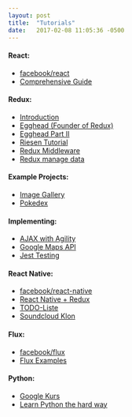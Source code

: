 ```yaml
--- 
layout: post 
title:  "Tutorials" 
date:   2017-02-08 11:05:36 -0500  
---
```


<div>
<h4>React:</h4>
<ul>
  <li><a href='https://facebook.github.io/react/'>facebook/react</a></li>

  <li><a href='https://tylermcginnis.com/reactjs-tutorial-a-comprehensive-guide-to-building-apps-with-react/'>Comprehensive Guide</a></li>
</ul>
</div>

<div>
<h4>Redux:</h4>
<ul>
  <li><a href='http://redux.js.org/docs/introduction/Motivation.html'>Introduction</a></li>
  
  <li><a href='https://egghead.io/courses/getting-started-with-redux'>Egghead (Founder of Redux)</a></li>
  
  <li><a href='https://egghead.io/courses/building-react-applications-with-idiomatic-redux'>Egghead Part II</a></li>

  <li><a href='http://teropa.info/blog/2015/09/10/full-stack-redux-tutorial.html'>Riesen Tutorial</a></li>

  <li><a href='https://www.codementor.io/vkarpov/beginner-s-guide-to-redux-middleware-du107uyud'>Redux Middleware</a></li>

  <li><a href='https://www.codementor.io/vijayst/react-app-with-redux-to-manage-data-flows-du10884g9'>Redux manage data</a></li>
</ul>
</div>

<div>
<h4>Example Projects:</h4>
<ul>
  <li><a href='https://www.codementor.io/christiannwamba/build-a-react-image-gallery-with-cloudinary-xh1cekno3'>Image Gallery</a></li>

  <li><a href='https://www.codementor.io/bhargavponnapalli/building-a-pokedex-with-react-1-gdxwr8wee'>Pokedex</a></li>
</ul>
</div>

<div>
<h4>Implementing:</h4>
<ul>
  <li><a href='https://www.codementor.io/rowland/handling-ajax-in-your-react-application-with-agility-0-du10866vz'>AJAX with Agility</a></li>

  <li><a href='https://www.codementor.io/thomastuts/integrate-google-maps-api-react-refs-du10842zd'>Google Maps API</a></li>

  <li><a href='https://www.codementor.io/pkodmad/dom-testing-react-application-jest-k4ll4f8sd'>Jest Testing</a></li>
</ul>
</div>

<div>
<h4>React Native:</h4>
<ul>
  <li><a href='http://facebook.github.io/react-native/'>facebook/react-native</a></li>

  <li><a href='http://www.reactnative.com/getting-started-with-react-native-and-redux/'>React Native + Redux</a></li>

  <li><a href='http://blog.thebakery.io/todomvc-with-react-native-and-redux/'>TODO-Liste</a></li>

  <li><a href='https://wiredcraft.com/blog/native-soundcloud-android-app/'>Soundcloud Klon</a></li>
</ul>
</div>

<div>
<h4>Flux:</h4>
<ul>
  <li><a href='https://facebook.github.io/flux/'>facebook/flux</a></li>

  <li><a href='https://github.com/facebook/flux/tree/master/examples'>Flux Examples</a></li>
</ul>  
</div>

<div>
<h4>Python:</h4>
<ul>
  <li><a href='https://developers.google.com/edu/python/'>Google Kurs</a></li>
  <li><a href='https://learnpythonthehardway.org/book/'>Learn Python the hard way</a></li>
</ul>
</div>
